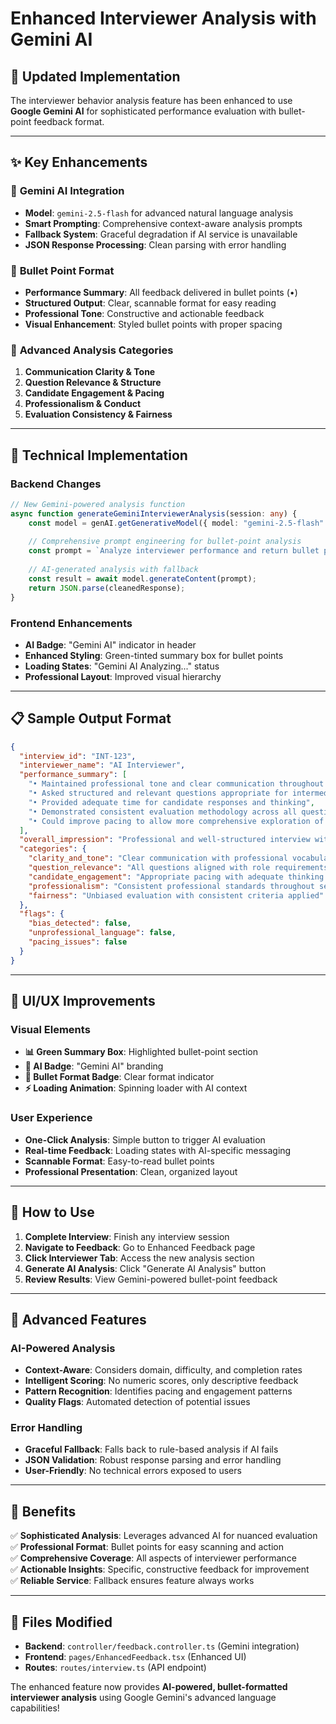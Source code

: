 # Enhanced Interviewer Analysis with Gemini AI

## 🚀 **Updated Implementation**

The interviewer behavior analysis feature has been enhanced to use **Google Gemini AI** for sophisticated performance evaluation with bullet-point feedback format.

---

## ✨ **Key Enhancements**

### 🧠 **Gemini AI Integration**
- **Model**: `gemini-2.5-flash` for advanced natural language analysis
- **Smart Prompting**: Comprehensive context-aware analysis prompts
- **Fallback System**: Graceful degradation if AI service is unavailable
- **JSON Response Processing**: Clean parsing with error handling

### 📝 **Bullet Point Format**
- **Performance Summary**: All feedback delivered in bullet points (•)
- **Structured Output**: Clear, scannable format for easy reading
- **Professional Tone**: Constructive and actionable feedback
- **Visual Enhancement**: Styled bullet points with proper spacing

### 🎯 **Advanced Analysis Categories**
1. **Communication Clarity & Tone**
2. **Question Relevance & Structure** 
3. **Candidate Engagement & Pacing**
4. **Professionalism & Conduct**
5. **Evaluation Consistency & Fairness**

---

## 🔧 **Technical Implementation**

### Backend Changes
```typescript
// New Gemini-powered analysis function
async function generateGeminiInterviewerAnalysis(session: any) {
    const model = genAI.getGenerativeModel({ model: "gemini-2.5-flash" });
    
    // Comprehensive prompt engineering for bullet-point analysis
    const prompt = `Analyze interviewer performance and return bullet points...`;
    
    // AI-generated analysis with fallback
    const result = await model.generateContent(prompt);
    return JSON.parse(cleanedResponse);
}
```

### Frontend Enhancements
- **AI Badge**: "Gemini AI" indicator in header
- **Enhanced Styling**: Green-tinted summary box for bullet points
- **Loading States**: "Gemini AI Analyzing..." status
- **Professional Layout**: Improved visual hierarchy

---

## 📋 **Sample Output Format**

```json
{
  "interview_id": "INT-123",
  "interviewer_name": "AI Interviewer", 
  "performance_summary": [
    "• Maintained professional tone and clear communication throughout the interview",
    "• Asked structured and relevant questions appropriate for intermediate level",
    "• Provided adequate time for candidate responses and thinking",
    "• Demonstrated consistent evaluation methodology across all questions",
    "• Could improve pacing to allow more comprehensive exploration of topics"
  ],
  "overall_impression": "Professional and well-structured interview with good candidate engagement",
  "categories": {
    "clarity_and_tone": "Clear communication with professional vocabulary maintained",
    "question_relevance": "All questions aligned with role requirements and difficulty",
    "candidate_engagement": "Appropriate pacing with adequate thinking time provided",
    "professionalism": "Consistent professional standards throughout session",
    "fairness": "Unbiased evaluation with consistent criteria applied"
  },
  "flags": {
    "bias_detected": false,
    "unprofessional_language": false,
    "pacing_issues": false
  }
}
```

---

## 🎨 **UI/UX Improvements**

### Visual Elements
- **📊 Green Summary Box**: Highlighted bullet-point section
- **🤖 AI Badge**: "Gemini AI" branding
- **📝 Bullet Format Badge**: Clear format indicator
- **⚡ Loading Animation**: Spinning loader with AI context

### User Experience
- **One-Click Analysis**: Simple button to trigger AI evaluation
- **Real-time Feedback**: Loading states with AI-specific messaging
- **Scannable Format**: Easy-to-read bullet points
- **Professional Presentation**: Clean, organized layout

---

## 🚀 **How to Use**

1. **Complete Interview**: Finish any interview session
2. **Navigate to Feedback**: Go to Enhanced Feedback page
3. **Click Interviewer Tab**: Access the new analysis section
4. **Generate AI Analysis**: Click "Generate AI Analysis" button
5. **Review Results**: View Gemini-powered bullet-point feedback

---

## 🔮 **Advanced Features**

### AI-Powered Analysis
- **Context-Aware**: Considers domain, difficulty, and completion rates
- **Intelligent Scoring**: No numeric scores, only descriptive feedback
- **Pattern Recognition**: Identifies pacing and engagement patterns
- **Quality Flags**: Automated detection of potential issues

### Error Handling
- **Graceful Fallback**: Falls back to rule-based analysis if AI fails
- **JSON Validation**: Robust response parsing and error handling
- **User-Friendly**: No technical errors exposed to users

---

## 🎯 **Benefits**

✅ **Sophisticated Analysis**: Leverages advanced AI for nuanced evaluation  
✅ **Professional Format**: Bullet points for easy scanning and action  
✅ **Comprehensive Coverage**: All aspects of interviewer performance  
✅ **Actionable Insights**: Specific, constructive feedback for improvement  
✅ **Reliable Service**: Fallback ensures feature always works  

---

## 🔧 **Files Modified**

- **Backend**: `controller/feedback.controller.ts` (Gemini integration)
- **Frontend**: `pages/EnhancedFeedback.tsx` (Enhanced UI)
- **Routes**: `routes/interview.ts` (API endpoint)

The enhanced feature now provides **AI-powered, bullet-formatted interviewer analysis** using Google Gemini's advanced language capabilities!